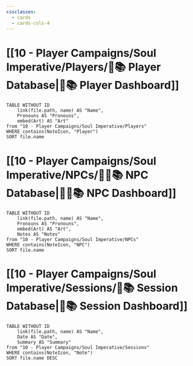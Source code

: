 ```yaml
---
cssclasses:
  - cards
  - cards-cols-4
---
```


# [[10 - Player Campaigns/Soul Imperative/Players/🧙📚 Player Database|🧙📚 Player Dashboard]]
```dataview
TABLE WITHOUT ID 
	link(file.path, name) AS "Name", 
	Pronouns AS "Pronouns",
	embed(Art) AS "Art"
from "10 - Player Campaigns/Soul Imperative/Players"
WHERE contains(NoteIcon, "Player")
SORT file.name
```

# [[10 - Player Campaigns/Soul Imperative/NPCs/👨‍🌾📚 NPC Database|👨‍🌾📚 NPC Dashboard]]
```dataview
TABLE WITHOUT ID 
	link(file.path, name) AS "Name", 
	Pronouns AS "Pronouns",
	embed(Art) AS "Art",
	Notes AS "Notes"
from "10 - Player Campaigns/Soul Imperative/NPCs"
WHERE contains(NoteIcon, "NPC")
SORT file.name
```

# [[10 - Player Campaigns/Soul Imperative/Sessions/🧻📚 Session Database|🧻📚 Session Dashboard]]
```dataview
TABLE WITHOUT ID 
	link(file.path, name) AS "Name", 
	Date AS "Date",
	Summary AS "Summary"
from "10 - Player Campaigns/Soul Imperative/Sessions"
WHERE contains(NoteIcon, "Note")
SORT file.name DESC
```
